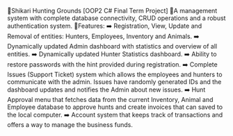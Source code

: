 📌Shikari Hunting Grounds 
[OOP2 C# Final Term Project]
📌A management system with complete database connectivity, CRUD operations and a robust authentication system.
📌Features:
➡️ Registration, View, Update and Removal of entities: Hunters, Employees, Inventory and Animals.
➡️ Dynamically updated Admin dashboard with statistics and overview of all entities.
➡️ Dynamically updated Hunter Statistics dashboard.
➡️ Ability to restore passwords with the hint provided during registration.
➡️ Complete Issues (Support Ticket) system which allows the employees and hunters to communicate with the admin. Issues have randomly generated IDs and the dashboard updates and notifies the Admin about new issues.
➡️ Hunt Approval menu that fetches data from the current Inventory, Animal and Employee database to approve hunts and create invoices that can saved to the local computer.
➡️ Account system that keeps track of transactions and offers a way to manage the business funds.
